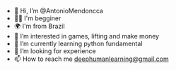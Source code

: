 - 👋 Hi, I’m @AntonioMendoncca
- 👷🏻 I'm begginer
- 🌍 I'm from Brazil
- 👀 I’m interested in games, lifting and make money
- 🌱 I’m currently learning python fundamental
- 💞️ I’m looking for experience
- 📫 How to reach me deephumanlearning@gmail.com   
